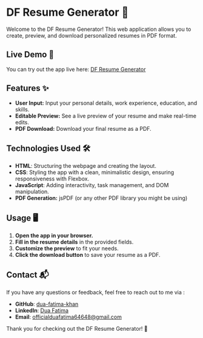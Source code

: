# DF Resume Generator 📝

Welcome to the DF Resume Generator! This web application allows you to create, preview, and download personalized resumes in PDF format. 

## Live Demo 🚀

You can try out the app live here: [DF Resume Generator](https://dua-fatima-khan.github.io/DF-Resume-Generator/)

## Features ✨

- **User Input:** Input your personal details, work experience, education, and skills.
- **Editable Preview:** See a live preview of your resume and make real-time edits.
- **PDF Download:** Download your final resume as a PDF.

## Technologies Used 🛠️

- **HTML**: Structuring the webpage and creating the layout.
- **CSS**: Styling the app with a clean, minimalistic design, ensuring responsiveness with Flexbox.
- **JavaScript**: Adding interactivity, task management, and DOM manipulation.
- **PDF Generation:** jsPDF (or any other PDF library you might be using)


## Usage 🖥️

1. **Open the app in your browser.**
2. **Fill in the resume details** in the provided fields.
3. **Customize the preview** to fit your needs.
4. **Click the download button** to save your resume as a PDF.

## Contact 📬

If you have any questions or feedback, feel free to reach out to me via :

- **GitHub**: [dua-fatima-khan](https://github.com/dua-fatima-khan)
- **LinkedIn**: [Dua Fatima](https://www.linkedin.com/in/dua-fatima-906208258/)
- **Email**: officialduafatima64648@gmail.com

Thank you for checking out the DF Resume Generator! 🎉
